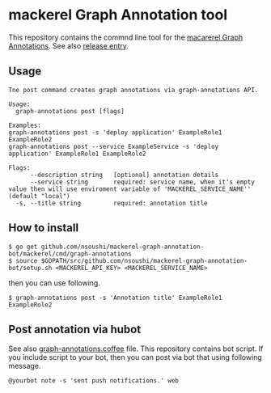 # mackerel Graph Annotation tool

This repository contains the commnd line tool for the [macarerel Graph Annotations](https://mackerel.io/api-docs/entry/graph-annotations).
See also [release entry](https://mackerel.io/blog/entry/weekly/20170127).

## Usage
```
Tne post command creates graph annotations via graph-annotations API.

Usage:
  graph-annotations post [flags]

Examples:
graph-annotations post -s 'deploy application' ExampleRole1 ExampleRole2
graph-annotations post --service ExampleService -s 'deploy application' ExampleRole1 ExampleRole2

Flags:
      --description string   [optional] annotation details
      --service string       required: service name, when it's empty value then will use enviroment variable of 'MACKEREL_SERVICE_NAME'' (default "local")
  -s, --title string         required: annotation title
```

## How to install

```
$ go get github.com/nsoushi/mackerel-graph-annotation-bot/mackerel/cmd/graph-annotations
$ source $GOPATH/src/github.com/nsoushi/mackerel-graph-annotation-bot/setup.sh <MACKEREL_API_KEY> <MACKEREL_SERVICE_NAME>
```

then you can use following.
```
$ graph-annotations post -s 'Annotation title' ExampleRole1 ExampleRole2
```

## Post annotation via hubot

See also [graph-annotations.coffee](https://github.com/nsoushi/mackerel-graph-annotation-bot/blob/master/hubot/scripts/graph-annotations.coffee) file.
This repository contains bot script. 
If you include script to your bot, then you can post via bot that using following message.

```
@yourbot note -s 'sent push notifications.' web
```

